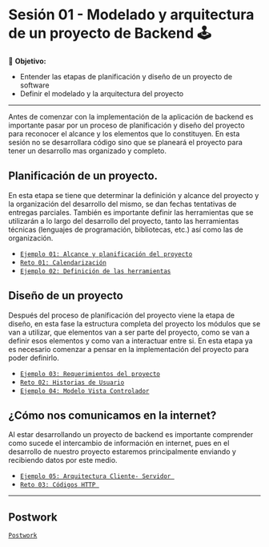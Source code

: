 # Sesión 01 - Modelado y arquitectura de un proyecto de Backend 🕹

🎯 **Objetivo:**

- Entender las etapas de planificación y diseño de un proyecto de software
- Definir el modelado y la arquitectura del proyecto

---

Antes de comenzar con la implementación de la aplicación de backend es importante pasar por un proceso de planificación y diseño del proyecto para reconocer el alcance y los elementos que lo constituyen. En esta sesión no se desarrollara código sino que se planeará el proyecto para tener un desarrollo mas organizado y completo.


## Planificación de un proyecto.

En esta etapa se tiene que determinar la definición y alcance del proyecto y la organización del desarrollo del mismo, se dan fechas tentativas de entregas parciales. También es importante definir las herramientas que se utilizarán a lo largo del desarrollo del proyecto, tanto las herramientas técnicas (lenguajes de programación, bibliotecas, etc.) así como las de organización.

- [`Ejemplo 01: Alcance y planificación del proyecto`](Ejemplo-01/)
- [`Reto 01: Calendarización`](Reto-01/)
- [`Ejemplo 02: Definición de las herramientas`](Ejemplo-02/)

## Diseño de un proyecto

Después del proceso de planificación del proyecto viene la etapa de diseño, en esta fase la estructura completa del proyecto los módulos que se van a utilizar, que elementos van a ser parte del proyecto, como se van a definir esos elementos y como van a interactuar entre si. En esta etapa ya es necesario comenzar a pensar en la implementación del proyecto para poder definirlo.

- [`Ejemplo 03: Requerimientos del proyecto`](Ejemplo-03/)
- [`Reto 02: Historias de Usuario`](Reto-02/)
- [`Ejemplo 04: Modelo Vista Controlador`](Ejemplo-04/)

## ¿Cómo nos comunicamos en la internet?

Al estar desarrollando un proyecto de backend es importante comprender como sucede el intercambio de información en internet, pues en el desarrollo de nuestro proyecto estaremos principalmente enviando y recibiendo datos por este medio.

- [`Ejemplo 05: Arquitectura Cliente- Servidor `](Ejemplo-05/)
- [`Reto 03: Códigos HTTP `](Reto-03/)


---

## Postwork

[`Postwork`](Postwork/Readme.md)





